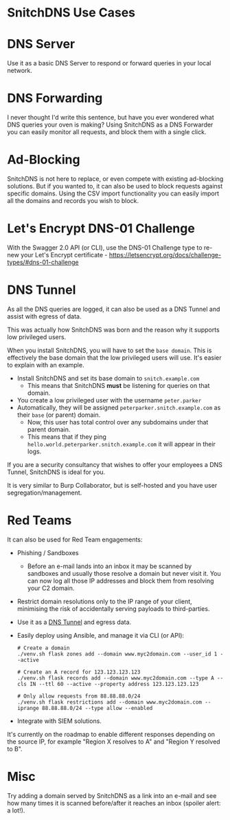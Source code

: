 # SnitchDNS Use Cases

# DNS Server

Use it as a basic DNS Server to respond or forward queries in your local network.

# DNS Forwarding

I never thought I'd write this sentence, but have you ever wondered what DNS queries your oven is making? Using SnitchDNS as a DNS Forwarder you can easily monitor all requests, and block them with a single click.

# Ad-Blocking

SnitchDNS is not here to replace, or even compete with existing ad-blocking solutions. But if you wanted to, it can also be used to block requests against specific domains. Using the CSV import functionality you can easily import all the domains and records you wish to block. 

# Let's Encrypt DNS-01 Challenge

With the Swagger 2.0 API (or CLI), use the DNS-01 Challenge type to re-new your Let's Encrypt certificate - https://letsencrypt.org/docs/challenge-types/#dns-01-challenge

# DNS Tunnel

As all the DNS queries are logged, it can also be used as a DNS Tunnel and assist with egress of data.

This was actually how SnitchDNS was born and the reason why it supports low privileged users.

When you install SnitchDNS, you will have to set the `base domain`. This is effectively the base domain that the low privileged users will use. It's easier to explain with an example.

* Install SnitchDNS and set its base domain to `snitch.example.com`
  * This means that SnitchDNS **must** be listening for queries on that domain.
* You create a low privileged user with the username `peter.parker`
* Automatically, they will be assigned `peterparker.snitch.example.com` as their `base` (or parent) domain.
  * Now, this user has total control over any subdomains under that parent domain.
  * This means that if they ping `hello.world.peterparker.snitch.example.com` it will appear in their logs. 
  
If you are a security consultancy that wishes to offer your employees a DNS Tunnel, SnitchDNS is ideal for you.

It is very similar to Burp Collaborator, but is self-hosted and you have user segregation/management.

# Red Teams

It can also be used for Red Team engagements:

* Phishing / Sandboxes
  * Before an e-mail lands into an inbox it may be scanned by sandboxes and usually those resolve a domain but never visit it. You can now log all those IP addresses and block them from resolving your C2 domain.
* Restrict domain resolutions only to the IP range of your client, minimising the risk of accidentally serving payloads to third-parties.
* Use it as a [DNS Tunnel](#dns-tunnel) and egress data. 
* Easily deploy using Ansible, and manage it via CLI (or API):

    ```
    # Create a domain
    ./venv.sh flask zones add --domain www.myc2domain.com --user_id 1 --active
    
    # Create an A record for 123.123.123.123
    ./venv.sh flask records add --domain www.myc2domain.com --type A --cls IN --ttl 60 --active --property address 123.123.123.123
  
    # Only allow requests from 88.88.88.0/24
    ./venv.sh flask restrictions add --domain www.myc2domain.com --iprange 88.88.88.0/24 --type allow --enabled
    ```
* Integrate with SIEM solutions.

It's currently on the roadmap to enable different responses depending on the source IP, for example "Region X resolves to A" and "Region Y resolved to B". 

# Misc

Try adding a domain served by SnitchDNS as a link into an e-mail and see how many times it is scanned before/after it reaches an inbox (spoiler alert: a lot!).